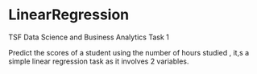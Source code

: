 # LinearRegression
TSF Data Science and Business Analytics Task 1


Predict the scores of a student using the number of hours studied , it,s a simple linear regression task as it involves 2 variables.
